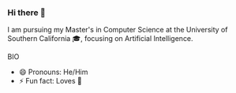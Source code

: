 ### Hi there 👋

I am pursuing my Master's in Computer Science at the University of Southern California 🎓, focusing on Artificial Intelligence.

BIO
<!--- 

- 🔭 I’m currently working on
- 📫 How to reach me: ...
[![Kishan's GitHub stats](https://github-readme-stats.vercel.app/api?username=kishanmurthy)](https://github.com/anuraghazra/github-readme-stats)

--->
- 😄 Pronouns: He/Him 
- ⚡ Fun fact: Loves 🍕 


